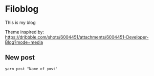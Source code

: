 # Filoblog

This is my blog

Theme inspired by: https://dribbble.com/shots/6004451/attachments/6004451-Developer-Blog?mode=media

## New post

`yarn post "Name of post"`
